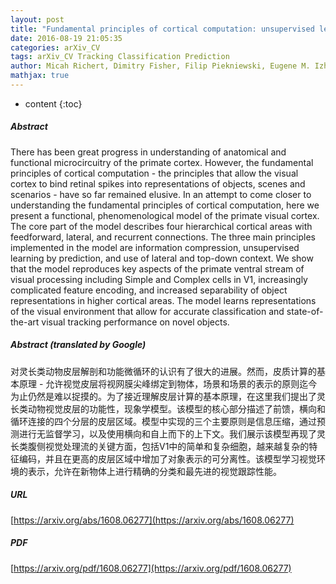 ```yaml
---
layout: post
title: "Fundamental principles of cortical computation: unsupervised learning with prediction, compression and feedback"
date: 2016-08-19 21:05:35
categories: arXiv_CV
tags: arXiv_CV Tracking Classification Prediction
author: Micah Richert, Dimitry Fisher, Filip Piekniewski, Eugene M. Izhikevich, Todd L. Hylton
mathjax: true
---
```


* content
{:toc}

##### Abstract
There has been great progress in understanding of anatomical and functional microcircuitry of the primate cortex. However, the fundamental principles of cortical computation - the principles that allow the visual cortex to bind retinal spikes into representations of objects, scenes and scenarios - have so far remained elusive. In an attempt to come closer to understanding the fundamental principles of cortical computation, here we present a functional, phenomenological model of the primate visual cortex. The core part of the model describes four hierarchical cortical areas with feedforward, lateral, and recurrent connections. The three main principles implemented in the model are information compression, unsupervised learning by prediction, and use of lateral and top-down context. We show that the model reproduces key aspects of the primate ventral stream of visual processing including Simple and Complex cells in V1, increasingly complicated feature encoding, and increased separability of object representations in higher cortical areas. The model learns representations of the visual environment that allow for accurate classification and state-of-the-art visual tracking performance on novel objects.

##### Abstract (translated by Google)
对灵长类动物皮层解剖和功能微循环的认识有了很大的进展。然而，皮质计算的基本原理 - 允许视觉皮层将视网膜尖峰绑定到物体，场景和场景的表示的原则迄今为止仍然是难以捉摸的。为了接近理解皮层计算的基本原理，在这里我们提出了灵长类动物视觉皮层的功能性，现象学模型。该模型的核心部分描述了前馈，横向和循环连接的四个分层的皮层区域。模型中实现的三个主要原则是信息压缩，通过预测进行无监督学习，以及使用横向和自上而下的上下文。我们展示该模型再现了灵长类腹侧视觉处理流的关键方面，包括V1中的简单和复杂细胞，越来越复杂的特征编码，并且在更高的皮层区域中增加了对象表示的可分离性。该模型学习视觉环境的表示，允许在新物体上进行精确的分类和最先进的视觉跟踪性能。

##### URL
[https://arxiv.org/abs/1608.06277](https://arxiv.org/abs/1608.06277)

##### PDF
[https://arxiv.org/pdf/1608.06277](https://arxiv.org/pdf/1608.06277)

